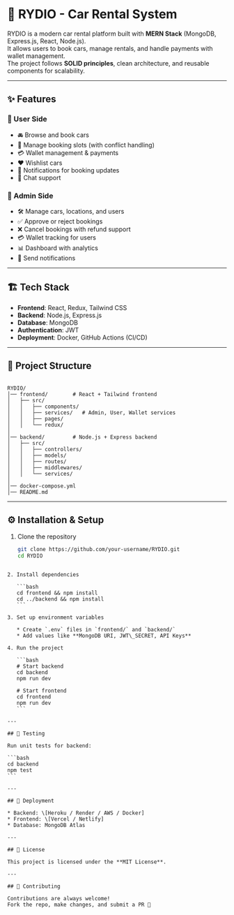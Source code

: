 
# 🚗 RYDIO - Car Rental System

RYDIO is a modern car rental platform built with **MERN Stack** (MongoDB, Express.js, React, Node.js).  
It allows users to book cars, manage rentals, and handle payments with wallet management.  
The project follows **SOLID principles**, clean architecture, and reusable components for scalability.

---

## ✨ Features

### 🔹 User Side
- 🚘 Browse and book cars  
- 📅 Manage booking slots (with conflict handling)  
- 💳 Wallet management & payments  
- ❤️ Wishlist cars  
- 🔔 Notifications for booking updates  
- 💬 Chat support  

### 🔹 Admin Side
- 🛠️ Manage cars, locations, and users  
- ✅ Approve or reject bookings  
- ❌ Cancel bookings with refund support  
- 💳 Wallet tracking for users  
- 📊 Dashboard with analytics  
- 🔔 Send notifications  

---

## 🏗️ Tech Stack

- **Frontend**: React, Redux, Tailwind CSS  
- **Backend**: Node.js, Express.js  
- **Database**: MongoDB  
- **Authentication**: JWT  
- **Deployment**: Docker, GitHub Actions (CI/CD)  

---

## 📂 Project Structure
```

RYDIO/
│── frontend/        # React + Tailwind frontend
│   ├── src/
│   │   ├── components/
│   │   ├── services/   # Admin, User, Wallet services
│   │   ├── pages/
│   │   └── redux/
│
│── backend/         # Node.js + Express backend
│   ├── src/
│   │   ├── controllers/
│   │   ├── models/
│   │   ├── routes/
│   │   ├── middlewares/
│   │   └── services/
│
│── docker-compose.yml
│── README.md

````

---

## ⚙️ Installation & Setup

1. Clone the repository  
   ```bash
   git clone https://github.com/your-username/RYDIO.git
   cd RYDIO
````

2. Install dependencies

   ```bash
   cd frontend && npm install
   cd ../backend && npm install
   ```

3. Set up environment variables

   * Create `.env` files in `frontend/` and `backend/`
   * Add values like **MongoDB URI, JWT\_SECRET, API Keys**

4. Run the project

   ```bash
   # Start backend
   cd backend
   npm run dev

   # Start frontend
   cd frontend
   npm run dev
   ```

---

## 🧪 Testing

Run unit tests for backend:

```bash
cd backend
npm test
```

---

## 🚀 Deployment

* Backend: \[Heroku / Render / AWS / Docker]
* Frontend: \[Vercel / Netlify]
* Database: MongoDB Atlas

---

## 📜 License

This project is licensed under the **MIT License**.

---

## 🤝 Contributing

Contributions are always welcome!
Fork the repo, make changes, and submit a PR 🚀

